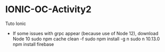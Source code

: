 # IONIC-OC-Activity2
Tuto Ionic

* If some issues with grpc appear (because use of Node 12), download Node 10
sudo npm cache clean -f
sudo npm install -g n
sudo n 10.13.0
npm install firebase
